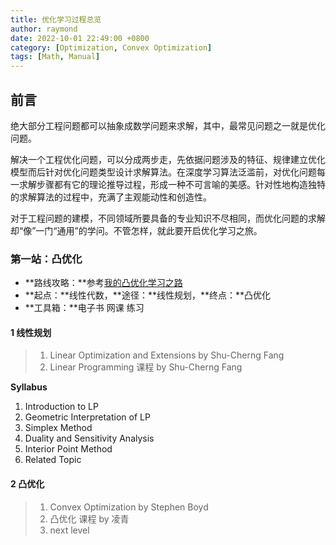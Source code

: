 ```yaml
---
title: 优化学习过程总览
author: raymond
date: 2022-10-01 22:49:00 +0800
category: [Optimization, Convex Optimization]
tags: [Math, Manual]
---
```

## 前言

绝大部分工程问题都可以抽象成数学问题来求解，其中，最常见问题之一就是优化问题。

解决一个工程优化问题，可以分成两步走，先依据问题涉及的特征、规律建立优化模型而后针对优化问题类型设计求解算法。在深度学习算法泛滥前，对优化问题每一求解步骤都有它的理论推导过程，形成一种不可言喻的美感。针对性地构造独特的求解算法的过程中，充满了主观能动性和创造性。

对于工程问题的建模，不同领域所要具备的专业知识不尽相同，而优化问题的求解却“像”一门“通用”的学问。不管怎样，就此要开启优化学习之旅。

### 第一站：凸优化

* **路线攻略：**参考[我的凸优化学习之路](http://deanhan.com/2018/01/17/convex/)
* **起点：**线性代数，**途径：**线性规划，**终点：**凸优化
* **工具箱：**电子书 网课 练习

#### 1 线性规划

> 1. Linear Optimization and Extensions by Shu-Cherng Fang
> 2. Linear Programming 课程 by Shu-Cherng Fang

**Syllabus**

1. Introduction to LP
2. Geometric Interpretation of LP
3. Simplex Method
4. Duality and Sensitivity Analysis
5. Interior Point Method
6. Related Topic

#### 2 凸优化

> 1. Convex Optimization by Stephen Boyd
> 2. 凸优化 课程 by 凌青
> 3. next level